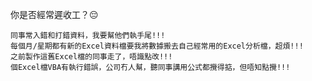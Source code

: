 
你是否經常遲收工？😔

    同事常入錯和打錯資料，我要幫他們執手尾!!!
    每個月/星期都有新的Excel資料檔要我將數據搬去自己經常用的Excel分析檔，超煩!!!
    之前製作這舊Excel檔的同事走了，唔識點改!!!
    個Excel檔VBA有執行錯誤，公司冇人幫，聽同事講用公式都攪得掂，但唔知點攪!!!

